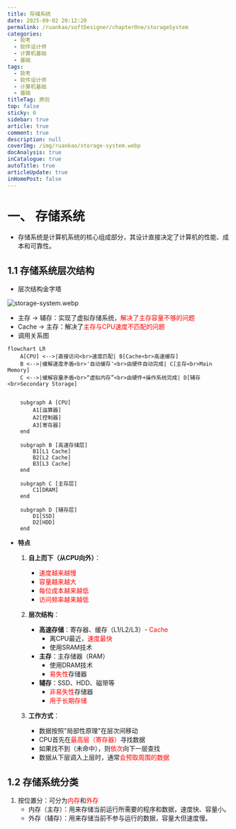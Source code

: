 ```yaml
---
title: 存储系统
date: 2025-09-02 20:12:20
permalink: /ruankao/softDesigner/chapterOne/storageSystem
categories:
  - 软考
  - 软件设计师
  - 计算机基础
  - 基础
tags:
  - 软考
  - 软件设计师
  - 计算机基础
  - 基础
titleTag: 原创
top: false
sticky: 0
sidebar: true
article: true
comment: true
description: null
coverImg: /img/ruankao/storage-system.webp
docAnalysis: true
inCatalogue: true
autoTitle: true
articleUpdate: true
inHomePost: false
---
```


# 一、 存储系统

- 存储系统是计算机系统的核心组成部分，其设计直接决定了计算机的性能、成本和可靠性。

## 1.1 存储系统层次结构

- 层次结构金字塔

![storage-system.webp](/img/ruankao/pages/storage-pyramid.webp)

- 主存 → 辅存：实现了虚拟存储系统，<font style="color:red">解决了主存容量不够的问题</font>
- Cache → 主存：解决了<font style="color:red">主存与CPU速度不匹配的问题</font> 
- 调用关系图

```mermaid
flowchart LR
    A[CPU] <-->|直接访问<br>速度匹配| B[Cache<br>高速缓存]
    B <-->|缓解速度矛盾<br>'自动缓存'<br>由硬件自动完成| C[主存<br>Main Memory]
    C <-->|缓解容量矛盾<br>“虚拟内存”<br>由硬件+操作系统完成| D[辅存<br>Secondary Storage]
   

    subgraph A [CPU]
        A1[运算器]
        A2[控制器]
        A3[寄存器]
    end

    subgraph B [高速存储层]
        B1[L1 Cache]
        B2[L2 Cache]
        B3[L3 Cache]
    end

    subgraph C [主存层]
        C1[DRAM]
    end

    subgraph D [辅存层]
        D1[SSD]
        D2[HDD]
    end
```
- **特点**
  1. **自上而下（从CPU向外）**：
      - <font style="color:red">速度越来越慢</font>
      - <font style="color:red">容量越来越大</font>
      - <font style="color:red">每位成本越来越低</font>
      - <font style="color:red">访问频率越来越低</font>

  2. **层次结构**：
      - **高速存储**：寄存器、缓存（L1/L2/L3）- <font style="color:red">Cache</font>
          - 离CPU最近，<font style="color:red">速度最快</font>
          - 使用SRAM技术
      - **主存**：主存储器（RAM）
          - 使用DRAM技术
          - <font style="color:red">易失性</font>存储器
      - **辅存**：SSD、HDD、磁带等
          - <font style="color:red">非易失性</font>存储器
          - <font style="color:red">用于长期存储</font>

  3. **工作方式**：
      - 数据按照"局部性原理"在层次间移动
      - CPU首先在<font style="color:red">最高层（寄存器）</font>寻找数据
      - 如果找不到（未命中），则<font style="color:red">依次</font>向下一层查找
      - 数据从下层调入上层时，通常<font style="color:red">会预取周围的数据</font>

## 1.2 存储系统分类

1. 按位置分：可分为<font style="color:red">内存</font>和<font style="color:red">外存</font>
   - 内存（主存）：用来存储当前运行所需要的程序和数据，速度快、容量小。
   - 外存（辅存）：用来存储当前不参与运行的数据，容量大但速度慢。